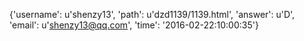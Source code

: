 {'username': u'shenzy13', 'path': u'dzd1139/1139.html', 'answer': u'D', 'email': u'shenzy13@qq.com', 'time': '2016-02-22:10:00:35'}